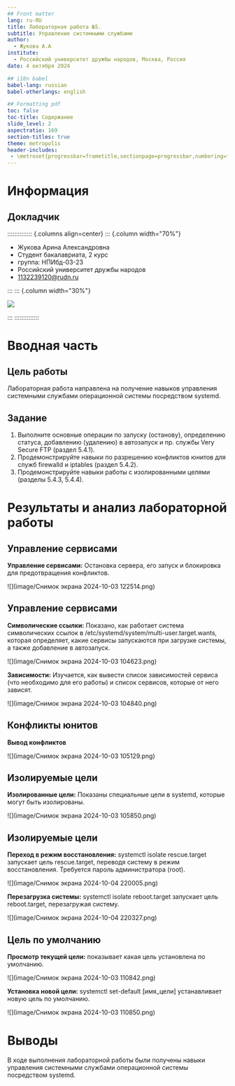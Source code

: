 ```yaml
---
## Front matter
lang: ru-RU
title: Лабораторная работа №5.
subtitle: Управление системными службами
author:
  - Жукова А.А
institute:
  - Российский университет дружбы народов, Москва, Россия
date: 4 октября 2024

## i18n babel
babel-lang: russian
babel-otherlangs: english

## Formatting pdf
toc: false
toc-title: Содержание
slide_level: 2
aspectratio: 169
section-titles: true
theme: metropolis
header-includes:
 - \metroset{progressbar=frametitle,sectionpage=progressbar,numbering=fraction}
---
```


# Информация

## Докладчик

:::::::::::::: {.columns align=center}
::: {.column width="70%"}

  * Жукова Арина Александровна
  * Студент бакалавриата, 2 курс
  * группа: НПИбд-03-23
  * Российский университет дружбы народов
  * [1132239120@rudn.ru](mailto:1132239120@rudn.ru)

:::
::: {.column width="30%"}

![](./image/zhukova.jpg)

:::
::::::::::::::

# Вводная часть

## Цель работы

Лабораторная работа направлена на получение навыков управления системными службами операционной системы посредством systemd.

## Задание

1. Выполните основные операции по запуску (останову), определению статуса, добавлению (удалению) в автозапуск и пр. службы Very Secure FTP (раздел 5.4.1).
2. Продемонстрируйте навыки по разрешению конфликтов юнитов для служб firewalld и iptables (раздел 5.4.2).
3. Продемонстрируйте навыки работы с изолированными целями (разделы 5.4.3, 5.4.4).

# Результаты и анализ лабораторной работы

## Управление сервисами

**Управление сервисами:** Остановка сервера, его запуск и блокировка для предотвращения конфликтов.

![](image/Снимок экрана 2024-10-03 122514.png)

## Управление сервисами

**Символические ссылки:** Показано, как работает система символических ссылок в /etc/systemd/system/multi-user.target.wants, которая определяет, какие сервисы запускаются при загрузке системы, а также добавление в автозапуск.

![](image/Снимок экрана 2024-10-03 104623.png)

**Зависимости:** Изучается, как вывести список зависимостей сервиса (что необходимо для его работы) и список сервисов, которые от него зависят.

![](image/Снимок экрана 2024-10-03 104840.png)

## Конфликты юнитов

**Вывод конфликтов** 

![](image/Снимок экрана 2024-10-03 105129.png)

## Изолируемые цели

**Изолированные цели:** Показаны специальные цели в systemd, которые могут быть изолированы. 

![](image/Снимок экрана 2024-10-03 105850.png)

## Изолируемые цели
 
**Переход в режим восстановления:** systemctl isolate rescue.target  запускает цель rescue.target, переводя систему в режим восстановления.  Требуется пароль администратора (root).

![](image/Снимок экрана 2024-10-04 220005.png)

**Перезагрузка системы:** systemctl isolate reboot.target  запускает цель reboot.target, перезагружая систему.

![](image/Снимок экрана 2024-10-04 220327.png)

## Цель по умолчанию

**Просмотр текущей цели:** показывает какая цель установлена по умолчанию.

![](image/Снимок экрана 2024-10-03 110842.png)

**Установка новой цели:** systemctl set-default [имя_цели] устанавливает новую цель по умолчанию.

![](image/Снимок экрана 2024-10-03 110850.png)

# Выводы

В ходе выполнения лабораторной работы были получены навыки управления системными службами операционной системы посредством systemd.

